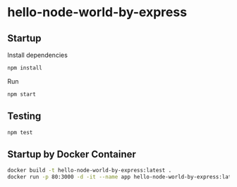 # hello-node-world-by-express

## Startup

Install dependencies

```sh
npm install
```

Run

```sh
npm start
```

## Testing

```sh
npm test
```

## Startup by Docker Container

```sh
docker build -t hello-node-world-by-express:latest .
docker run -p 80:3000 -d -it --name app hello-node-world-by-express:latest
```
